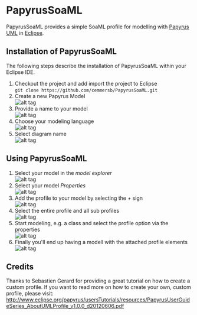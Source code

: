 PapyrusSoaML
============

PapyrusSoaML provides a simple SoaML profile for modelling with [Papyrus UML](http://www.eclipse.org/papyrus/) in [Eclipse](http://www.eclipse.org).

Installation of PapyrusSoaML
----------------------------

The following steps describe the installation of PapyrusSoaML within your Eclipse IDE.

1.	Checkout the project and add import the project to Eclipse  
``
git clone https://github.com/cemmersb/PapyrusSoaML.git
``
2.	Create a new Papyrus Model  
![alt tag](https://github.com/cemmersb/PapyrusSoaML/raw/master/documentation/01_Create_New_Papyrus_Model.png)
3.	Provide a name to your model  
![alt tag](https://github.com/cemmersb/PapyrusSoaML/raw/master/documentation/02_Name_Papyrus_Model.png)
4. Choose your modeling language  
![alt tag](https://github.com/cemmersb/PapyrusSoaML/raw/master/documentation/03_Choose_UML_Language.png)
5. Select diagram name  
![alt tag](https://github.com/cemmersb/PapyrusSoaML/raw/master/documentation/04_Select_and_Name_Diagram.png)


Using PapyrusSoaML
------------------
1. Select your model in the _model explorer_  
![alt tag](https://github.com/cemmersb/PapyrusSoaML/raw/master/documentation/05_Apply_Profile_by_Selecting_Model.png)
2. Select your model _Properties_  
![alt tag](https://github.com/cemmersb/PapyrusSoaML/raw/master/documentation/06_Apply_Profile_via_Model_Properties.png)
3. Add the profile to your model by selecting the _+_ sign  
![alt tag](https://github.com/cemmersb/PapyrusSoaML/raw/master/documentation/07_Apply_Profile_by_Selecting_SoaML.png)
4. Select the entire profile and all sub profiles  
![alt tag](https://github.com/cemmersb/PapyrusSoaML/raw/master/documentation/08_Apply_Profile_Choose_All.png)
5. Start modeling, e.g. a class and select the profile option via the properties  
![alt tag](https://github.com/cemmersb/PapyrusSoaML/raw/master/documentation/09_Apply_Profile_By_Selecting_On_Class.png)
6. Finally you'll end up having a modell with the attached profile elements  
![alt tag](https://github.com/cemmersb/PapyrusSoaML/raw/master/documentation/10_Profiled_Classes.png)

Credits
-------
Thanks to Sebastien Gerard for providing a great tutorial on how to create a custom profile. If you want to read more on how to create your own, custom profile, please visit: http://www.eclipse.org/papyrus/usersTutorials/resources/PapyrusUserGuideSeries_AboutUMLProfile_v1.0.0_d20120606.pdf

